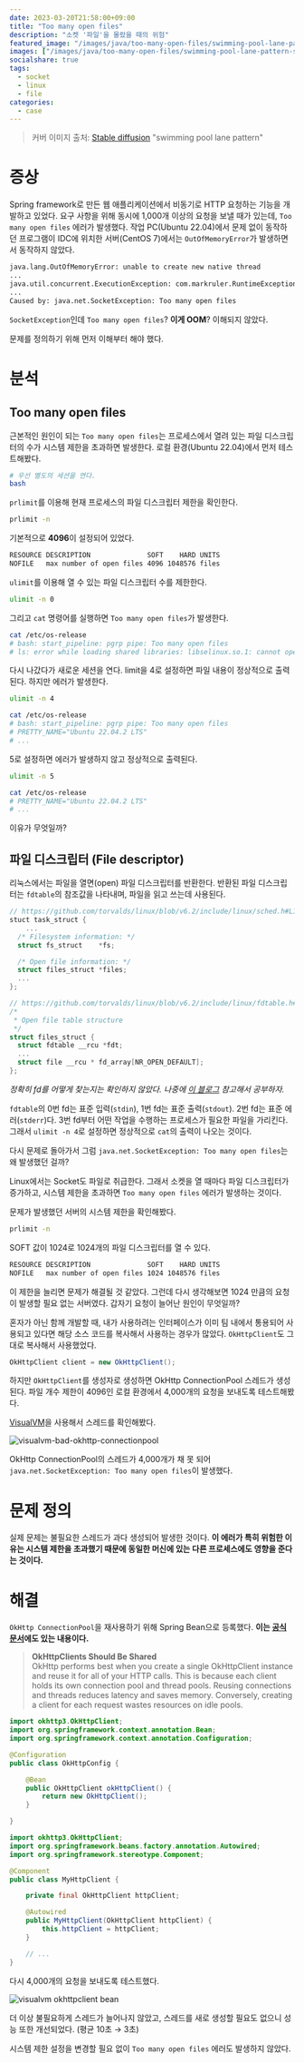 ```yaml
---
date: 2023-03-20T21:58:00+09:00
title: "Too many open files"
description: "소켓 '파일'을 몰랐을 때의 위험"
featured_image: "/images/java/too-many-open-files/swimming-pool-lane-pattern-stable-diffusion.jpg"
images: ["/images/java/too-many-open-files/swimming-pool-lane-pattern-stable-diffusion.jpg"]
socialshare: true
tags:
  - socket
  - linux
  - file
categories:
  - case
---
```


> 커버 이미지 출처: [Stable diffusion](https://stablediffusionweb.com/) "swimming pool lane pattern"

# 증상

Spring framework로 만든 웹 애플리케이션에서 비동기로 HTTP 요청하는 기능을 개발하고 있었다.
요구 사항을 위해 동시에 1,000개 이상의 요청을 보낼 때가 있는데, `Too many open files` 에러가 발생했다.
작업 PC(Ubuntu 22.04)에서 문제 없이 동작하던 프로그램이
IDC에 위치한 서버(CentOS 7)에서는 `OutOfMemoryError`가 발생하면서 동작하지 않았다.

```sh
java.lang.OutOfMemoryError: unable to create new native thread
...
java.util.concurrent.ExecutionException: com.markruler.RuntimeException: request error
...
Caused by: java.net.SocketException: Too many open files
```

`SocketException`인데 `Too many open files`? **이게 OOM**?
이해되지 않았다.

문제를 정의하기 위해 먼저 이해부터 해야 했다.

# 분석

## Too many open files

근본적인 원인이 되는 `Too many open files`는
프로세스에서 열려 있는 파일 디스크립터의 수가 시스템 제한을 초과하면 발생한다.
로컬 환경(Ubuntu 22.04)에서 먼저 테스트해봤다.

```sh
# 우선 별도의 세션을 연다.
bash
```

`prlimit`를 이용해 현재 프로세스의 파일 디스크립터 제한을 확인한다.

```sh
prlimit -n
```

기본적으로 **4096**이 설정되어 있었다.

```sh
RESOURCE DESCRIPTION              SOFT    HARD UNITS
NOFILE   max number of open files 4096 1048576 files
```

`ulimit`를 이용해 열 수 있는 파일 디스크립터 수를 제한한다.

```sh
ulimit -n 0
```

그리고 `cat` 명령어를 실행하면 `Too many open files`가 발생한다.

```sh
cat /etc/os-release
# bash: start_pipeline: pgrp pipe: Too many open files
# ls: error while loading shared libraries: libselinux.so.1: cannot open shared object file: Error 24
```

다시 나갔다가 새로운 세션을 연다.
limit을 4로 설정하면 파일 내용이 정상적으로 출력된다.
하지만 에러가 발생한다.

```sh
ulimit -n 4
```

```sh
cat /etc/os-release
# bash: start_pipeline: pgrp pipe: Too many open files
# PRETTY_NAME="Ubuntu 22.04.2 LTS"
# ...
```

5로 설정하면 에러가 발생하지 않고 정상적으로 출력된다.

```sh
ulimit -n 5
```

```sh
cat /etc/os-release
# PRETTY_NAME="Ubuntu 22.04.2 LTS"
# ...
```

이유가 무엇일까?

## 파일 디스크립터 (File descriptor)

리눅스에서는 파일을 열면(open) 파일 디스크립터를 반환한다.
반환된 파일 디스크립터는 `fdtable`의 참조값을 나타내며, 파일을 읽고 쓰는데 사용된다.

```c
// https://github.com/torvalds/linux/blob/v6.2/include/linux/sched.h#L1088
stuct task_struct {
    ...
  /* Filesystem information: */
  struct fs_struct    *fs;

  /* Open file information: */
  struct files_struct *files;
  ...
};
```

```c
// https://github.com/torvalds/linux/blob/v6.2/include/linux/fdtable.h#L49
/*
 * Open file table structure
 */
struct files_struct {
  struct fdtable __rcu *fdt;
  ...
  struct file __rcu * fd_array[NR_OPEN_DEFAULT];
};
```

*정확히 fd를 어떻게 찾는지는 확인하지 않았다. 나중에 [이 블로그](https://m.blog.naver.com/arcyze/60048807080) 참고해서 공부하자.*

`fdtable`의 0번 fd는 표준 입력(`stdin`), 1번 fd는 표준 출력(`stdout`).
2번 fd는 표준 에러(`stderr`)다.
3번 fd부터 어떤 작업을 수행하는 프로세스가 필요한 파일을 가리킨다.
그래서 `ulimit -n 4`로 설정하면 정상적으로 `cat`의 출력이 나오는 것이다.

다시 문제로 돌아가서 그럼 `java.net.SocketException: Too many open files`는 왜 발생했던 걸까?

Linux에서는 Socket도 파일로 취급한다.
그래서 소켓을 열 때마다 파일 디스크립터가 증가하고,
시스템 제한을 초과하면 `Too many open files` 에러가 발생하는 것이다.

문제가 발생했던 서버의 시스템 제한을 확인해봤다.

```sh
prlimit -n
```

SOFT 값이 1024로 1024개의 파일 디스크립터를 열 수 있다.

```sh
RESOURCE DESCRIPTION              SOFT    HARD UNITS
NOFILE   max number of open files 1024 1048576 files
```

이 제한을 늘리면 문제가 해결될 것 같았다.
그런데 다시 생각해보면 1024 만큼의 요청이 발생할 필요 없는 서버였다.
갑자기 요청이 늘어난 원인이 무엇일까?

혼자가 아닌 함께 개발할 때,
내가 사용하려는 인터페이스가 이미 팀 내에서 통용되어 사용되고 있다면
해당 소스 코드를 복사해서 사용하는 경우가 많았다.
`OkHttpClient`도 그대로 복사해서 사용했었다.

```java
OkHttpClient client = new OkHttpClient();
```

하지만 `OkHttpClient`를 생성자로 생성하면 OkHttp ConnectionPool 스레드가 생성된다.
파일 개수 제한이 4096인 로컬 환경에서 4,000개의 요청을 보내도록 테스트해봤다.

[VisualVM](https://markruler.github.io/posts/java/jvm-monitoring/#visualvm)을 사용해서 스레드를 확인해봤다.

![visualvm-bad-okhttp-connectionpool](/images/java/too-many-open-files/visualvm-bad-okhttp-connectionpool.png)

OkHttp ConnectionPool의 스레드가 4,000개가 채 못 되어 `java.net.SocketException: Too many open files`이 발생했다.

# 문제 정의

실제 문제는 불필요한 스레드가 과다 생성되어 발생한 것이다.
**이 에러가 특히 위험한 이유는 시스템 제한을 초과했기 때문에 동일한 머신에 있는 다른 프로세스에도 영향을 준다는 것이다.**

# 해결

`OkHttp ConnectionPool`을 재사용하기 위해 Spring Bean으로 등록했다.
**이는 [공식 문서](https://square.github.io/okhttp/5.x/okhttp/okhttp3/-ok-http-client/index.html)에도 있는 내용이다.**

> **OkHttpClients Should Be Shared**
>\
> OkHttp performs best when you create a single OkHttpClient instance
> and reuse it for all of your HTTP calls.
> This is because each client holds its own connection pool and thread pools.
> Reusing connections and threads reduces latency and saves memory.
> Conversely, creating a client for each request wastes resources on idle pools.

```java
import okhttp3.OkHttpClient;
import org.springframework.context.annotation.Bean;
import org.springframework.context.annotation.Configuration;

@Configuration
public class OkHttpConfig {

    @Bean
    public OkHttpClient okHttpClient() {
        return new OkHttpClient();
    }

}
```

```java
import okhttp3.OkHttpClient;
import org.springframework.beans.factory.annotation.Autowired;
import org.springframework.stereotype.Component;

@Component
public class MyHttpClient {

    private final OkHttpClient httpClient;

    @Autowired
    public MyHttpClient(OkHttpClient httpClient) {
        this.httpClient = httpClient;
    }

    // ...
}
```

다시 4,000개의 요청을 보내도록 테스트했다.

![visualvm okhttpclient bean](/images/java/too-many-open-files/visualvm-okhttpclient-bean.png)

더 이상 불필요하게 스레드가 늘어나지 않았고,
스레드를 새로 생성할 필요도 없으니 성능 또한 개선되었다.
(평균 10초 → 3초)

시스템 제한 설정을 변경할 필요 없이
`Too many open files` 에러도 발생하지 않았다.
